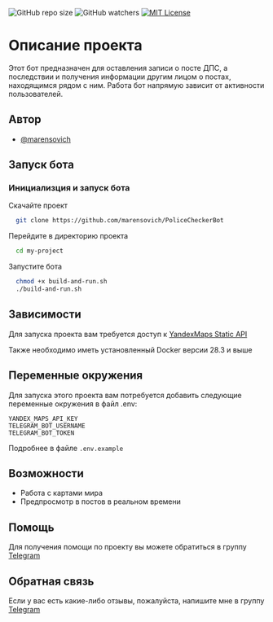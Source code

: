 
![GitHub repo size](https://img.shields.io/github/repo-size/marensovich/PoliceCheckerBot)
![GitHub watchers](https://img.shields.io/github/watchers/marensovich/PoliceCheckerBot)
[![MIT License](https://img.shields.io/badge/License-MIT-green.svg)](https://github.com/marensovich/PoliceCheckerBot/blob/main/LICENSE)

# Описание проекта

Этот бот предназначен для оставления записи о посте ДПС, а последствии и получения информации другим лицом о постах, находящимся рядом с ним. 
Работа бот напрямую зависит от активности пользователей.

## Автор

- [@marensovich](https://www.github.com/marensovich)

## Запуск бота

### Инициализция и запуск бота

Скачайте проект
```bash
  git clone https://github.com/marensovich/PoliceCheckerBot
```

Перейдите в директорию проекта
```bash
  cd my-project
```

Запустите бота
```bash
  chmod +x build-and-run.sh
  ./build-and-run.sh
```


## Зависимости
Для запуска проекта вам требуется доступ к [YandexMaps Static API](https://yandex.ru/maps-api/products/static-api)

Также необходимо иметь установленный Docker версии 28.3 и выше

## Переменные окружения
Для запуска этого проекта вам потребуется добавить следующие переменные окружения в файл .env:

```
YANDEX_MAPS_API_KEY
TELEGRAM_BOT_USERNAME
TELEGRAM_BOT_TOKEN
```
Подробнее в файле `.env.example`

## Возможности

- Работа с картами мира
- Предпросмотр в постов в реальном времени


## Помощь

Для получения помощи по проекту вы можете обратиться в группу [Telegram](t.me/son_of_dev228)

## Обратная связь

Если у вас есть какие-либо отзывы, пожалуйста, напишите мне в группу [Telegram](t.me/son_of_dev228) 


